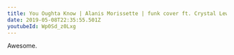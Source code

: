 ```yaml
---
title: You Oughta Know | Alanis Morissette | funk cover ft. Crystal Lewis
date: 2019-05-08T22:35:55.501Z
youtubeId: Wp0Sd_z0Lxg
---
```

Awesome.
